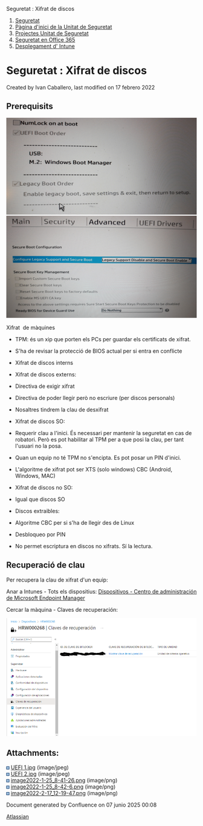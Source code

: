Seguretat : Xifrat de discos  

1.  [Seguretat](index.md)
2.  [Pàgina d'inici de la Unitat de Seguretat](15368362.md)
3.  [Projectes Unitat de Seguretat](Projectes-Unitat-de-Seguretat_41517821.md)
4.  [Seguretat en Office 365](Seguretat-en-Office-365_64979340.md)
5.  [Desplegament d' Intune](64979693.md)

Seguretat : Xifrat de discos
============================

Created by Ivan Caballero, last modified on 17 febrero 2022

Prerequisits
------------

  

![](attachments/64979701/64979704.png)![](attachments/64979701/64979705.png)

  

Xifrat  de màquines

*   TPM: és un xip que porten els PCs per guardar els certificats de xifrat.
*   S'ha de revisar la protecció de BIOS actual per si entra en conflicte
*   Xifrat de discos interns
*   Xifrat de discos externs:

*   Directiva de exigir xifrat
*   Directiva de poder llegir però no escriure (per discos personals)

*   Nosaltres tindrem la clau de desxifrat

  

*   Xifrat de discos SO:

*   Requerir clau a l'inici. És necessari per mantenir la seguretat en cas de robatori. Però es pot habilitar al TPM per a que posi la clau, per tant l'usuari no la posa.
*   Quan un equip no té TPM no s'encipta. Es pot posar un PIN d'inici.
*   L'algoritme de xifrat pot ser XTS (solo windows) CBC (Android, Windows, MAC)

*   Xifrat de discos no SO:

*   Igual que discos SO

*   Discos extraibles:

*   Algoritme CBC per si s'ha de llegir des de Linux
*   Desbloqueo por PIN
*   No permet escriptura en discos no xifrats. Sí la lectura.

Recuperació de clau
-------------------

Per recupera la clau de xifrat d'un equip:

Anar a Intunes - Tots els dispositius: [Dispositivos - Centro de administración de Microsoft Endpoint Manager](https://endpoint.microsoft.com/#blade/Microsoft_Intune_DeviceSettings/DevicesMenu/mDMDevicesPreview)

Cercar la màquina - Claves de recuperación:

  

![](attachments/64979701/64980276.png)

Attachments:
------------

![](images/icons/bullet_blue.gif) [UEFI 1.jpg](attachments/64979701/64979702.jpg) (image/jpeg)  
![](images/icons/bullet_blue.gif) [UEFI 2.jpg](attachments/64979701/64979703.jpg) (image/jpeg)  
![](images/icons/bullet_blue.gif) [image2022-1-25\_8-41-26.png](attachments/64979701/64979704.png) (image/png)  
![](images/icons/bullet_blue.gif) [image2022-1-25\_8-42-6.png](attachments/64979701/64979705.png) (image/png)  
![](images/icons/bullet_blue.gif) [image2022-2-17\_12-19-47.png](attachments/64979701/64980276.png) (image/png)  

Document generated by Confluence on 07 junio 2025 00:08

[Atlassian](http://www.atlassian.com/)